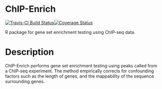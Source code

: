 # ChIP-Enrich

[![Travis-CI Build Status](https://travis-ci.org/sartorlab/chipenrich.svg?branch=master)](https://travis-ci.org/sartorlab/chipenrich)[![Coverage Status](https://coveralls.io/repos/github/sartorlab/chipenrich/badge.svg?branch=master)](https://coveralls.io/github/sartorlab/chipenrich?branch=master)

R package for gene set enrichment testing using ChIP-seq data.

# Description

ChIP-Enrich performs gene set enrichment testing using peaks called from a ChIP-seq experiment. The method empirically corrects for confounding factors such as the length of genes, and the mappability of the sequence surrounding genes.
